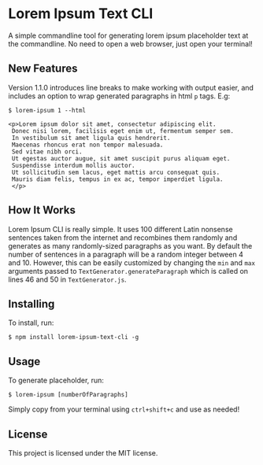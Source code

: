 # Lorem Ipsum Text CLI
A simple commandline tool for generating lorem ipsum placeholder text at the commandline. No need to open a web browser, just open your terminal!

## New Features
Version 1.1.0 introduces line breaks to make working with output easier, and includes an option to wrap generated paragraphs in html `p` tags. E.g: 

```
$ lorem-ipsum 1 --html

<p>Lorem ipsum dolor sit amet, consectetur adipiscing elit.
 Donec nisi lorem, facilisis eget enim ut, fermentum semper sem.
 In vestibulum sit amet ligula quis hendrerit.
 Maecenas rhoncus erat non tempor malesuada.
 Sed vitae nibh orci.
 Ut egestas auctor augue, sit amet suscipit purus aliquam eget.
 Suspendisse interdum mollis auctor.
 Ut sollicitudin sem lacus, eget mattis arcu consequat quis.
 Mauris diam felis, tempus in ex ac, tempor imperdiet ligula.
 </p> 
```

## How It Works 
Lorem Ipsum CLI is really simple. It uses 100 different Latin nonsense sentences taken from the internet and recombines them randomly and generates as many randomly-sized paragraphs as you want. By default the number of sentences in a paragraph will be a random integer between 4 and 10. However, this can be easily customized by changing the `min` and `max` arguments passed to `TextGenerator.generateParagraph` which is called on lines 46 and 50 in `TextGenerator.js`.

## Installing 
To install, run:

```
$ npm install lorem-ipsum-text-cli -g
```

## Usage 
To generate placeholder, run: 

```
$ lorem-ipsum [numberOfParagraphs]
```

Simply copy from your terminal using `ctrl+shift+c` and use as needed!

## License 
This project is licensed under the MIT license.